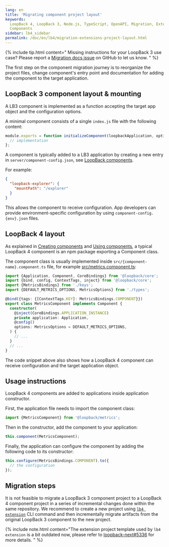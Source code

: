 ```yaml
---
lang: en
title: 'Migrating component project layout'
keywords:
  LoopBack 4, LoopBack 3, Node.js, TypeScript, OpenAPI, Migration, Extensions,
  Components
sidebar: lb4_sidebar
permalink: /doc/en/lb4/migration-extensions-project-layout.html
---
```


{% include tip.html content="
Missing instructions for your LoopBack 3 use case? Please report a [Migration docs issue](https://github.com/strongloop/loopback-next/issues/new?labels=question,Migration,Docs&template=Migration_docs.md) on GitHub to let us know.
" %}

The first step on the component migration journey is to reorganize the project
files, change component's entry point and documentation for adding the component
to the target application.

## LoopBack 3 component layout & mounting

A LB3 component is implemented as a function accepting the target app object and
the configuration options.

A minimal component consists of a single `index.js` file with the following
content:

```ts
module.exports = function initializeComponent(loopbackApplication, options) {
  // implementation
};
```

A component is typically added to a LB3 application by creating a new entry in
`server/component-config.json`, see
[LoopBack components](https://loopback.io/doc/en/lb3/LoopBack-components.html).

For example:

```json
{
  "loopback-explorer": {
    "mountPath": "/explorer"
  }
}
```

This allows the component to receive configuration. App developers can provide
environment-specific configuration by using `component-config.{env}.json` files.

## LoopBack 4 layout

As explained in [Creating components](../../Creating-components.md) and
[Using components](../../Component.md#using-components), a typical LoopBack 4
component is an npm package exporting a Component class.

The component class is usually implemented inside
`src/{component-name}.component.ts` file, for example
[src/metrics.component.ts](https://github.com/strongloop/loopback-next/blob/38f10b240551227d2d030c2fe8ee206880c9e029/extensions/metrics/src/metrics.component.ts):

```ts
import {Application, Component, CoreBindings} from '@loopback/core';
import {bind, config, ContextTags, inject} from '@loopback/core';
import {MetricsBindings} from './keys';
import {DEFAULT_METRICS_OPTIONS, MetricsOptions} from './types';

@bind({tags: {[ContextTags.KEY]: MetricsBindings.COMPONENT}})
export class MetricsComponent implements Component {
  constructor(
    @inject(CoreBindings.APPLICATION_INSTANCE)
    private application: Application,
    @config()
    options: MetricsOptions = DEFAULT_METRICS_OPTIONS,
  ) {
    // ...
  }
  // ...
}
```

The code snippet above also shows how a LoopBack 4 component can receive
configuration and the target application object.

## Usage instructions

LoopBack 4 components are added to applications inside application constructor.

First, the application file needs to import the component class:

```ts
import {MetricsComponent} from '@loopback/metrics';
```

Then in the constructor, add the component to your application:

```ts
this.component(MetricsComponent);
```

Finally, the application can configure the component by adding the following
code to its constructor:

```ts
this.configure(MetricsBindings.COMPONENT).to({
  // the configuration
});
```

## Migration steps

It is not feasible to migrate a LoopBack 3 component project to a LoopBack 4
component project in a series of incremental changes done within the same
repository. We recommend to create a new project using
[`lb4 extension`](../../Extension-generator.md) CLI command and then
incrementally migrate artifacts from the original LoopBack 3 component to the
new project.

{% include note.html content="The extension project template used by `lb4 extension` is a bit outdated now, please refer to [loopback-next#5336](https://github.com/strongloop/loopback-next/issues/5336) for more details.
" %}
